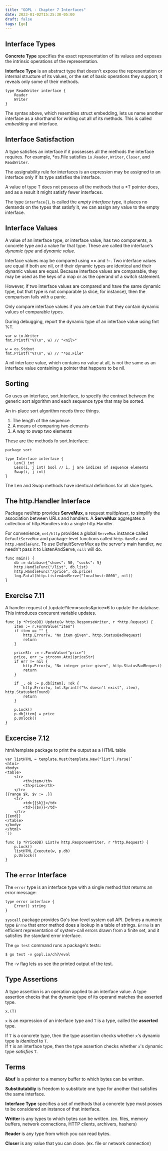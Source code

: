 ```yaml
---
title: "GOPL - Chapter 7 Interfaces"
date: 2023-01-02T15:25:30-05:00
draft: false
tags: [go]
---
```


## Interface Types

**Concrete Type** specifies the exact representation of its values and exposes the intrinsic operations of the representation.
	
**Interface Type** is an abstract type that doesn't expose the representation or internal structure of its values, or the set of basic operations they support; it reveals only some of their methods.

    type ReadWriter interface {
        Reader
        Writer
    }

The syntax above, which resembles struct embedding, lets us name another interface as a shorthand for writing out all of its methods. This is called *embedding* and interface.

## Interface Satisfaction

A type satisfies an interface if it possesses all the methods the interface requires. For example, *os.File satisfies `io.Reader`, `Writer`, `Closer`, and `ReadWriter`.

The assignability rule for interfaces is an expression may be assigned to an interface only if its type satisfies the interface.

A value of type T does not possess all the methods that a *T pointer does, and as a result it might satisfy fewer interfaces.

The type `interface{}`, is called the *empty interface* type, it places no demands on the types that satisfy it, we can assign any value to the empty interface.

## Interface Values

A value of an interface type, or interface value, has two components, a concrete type and a value for that type. These are called the interface's *dynamic type* and *dynamic value*.

Interface values may be compared using == and !=. Two interface values are equal if both are nil, or if their dynamic types are identical and their dynamic values are equal. Because interface values are comparable, they may be used as the keys of a map or as the operand of a switch statement.

However, if two interface values are compared and have the same dynamic type, but that type is not comparable (a slice, for instance), then the comparison fails with a panic.

Only compare interface values if you are certain that they contain dynamic values of comparable types.

During debugging, report the dynamic type of an interface value using fmt %T.

    var w io.Writer
    fmt.Printf("%T\n", w) // "<nil>"

    w = os.Stdout
    fmt.Printf("%T\n", w) // "*os.File"

A nil interface value, which contains no value at all, is not the same as an interface value containing a pointer that happens to be nil.

## Sorting

Go uses an interface, sort.Interface, to specify the contract between the generic sort algorithm and each sequence type that may be sorted.

An in-place sort algorithm needs three things.
1. The length of the sequence
2. A means of comparing two elements
3. A way to swap two elements

These are the methods fo sort.Interface:

    package sort

    type Interface interface {
        Len() int
        Less(i, j int) bool // i, j are indices of sequence elements
        Swap(i, j int)
    }

The Len and Swap methods have identical definitions for all slice types.

## The http.Handler Interface

Package net/http provides **ServeMux**, a request *multiplexer*, to simplify the association between URLs and handlers. A **ServeMux** aggregates a collection of http.Handlers into a single http.Handler.

For convenience, `net/http` provides a global `ServeMux` instance called `DefaultServeMux` and package-level functions called `http.Handle` and `http.HandleFunc`. To use DefaultServerMux as the server's main handler, we needn't pass it to ListenAndServe, `nill` will do.

    func main() {
        db := database{"shoes": 50, "socks": 5}
        http.HandleFunc("/list", db.list)
        http.HandleFunc("/price", db.price)
        log.Fatal(http.ListenAndServe("localhost:8000", nil))
    }

## Exercise 7.11
A handler request of /update?item=socks&price=6 to update the database. This introduces concurent variable updates.

    func (p *PriceDB) Update(w http.ResponseWriter, r *http.Request) {
        item := r.FormValue("item")
        if item == "" {
            http.Error(w, "No item given", http.StatusBadRequest)
            return
        }

        priceStr := r.FormValue("price")
        price, err := strconv.Atoi(priceStr)
        if err != nil {
            http.Error(w, "No integer price given", http.StatusBadRequest)
            return
        }

        if _, ok := p.db[item]; !ok {
            http.Error(w, fmt.Sprintf("%s doesn't exist", item), http.StatusNotFound)
            return
        }

        p.Lock()
        p.db[item] = price
        p.Unlock()
    }

## Excercise 7.12
html/template package to print the output as a HTML table

    var listHTML = template.Must(template.New("list").Parse(`
    <html>
    <body>
    <table>
        <tr>
            <th>item</th>
            <th>price</th>
        </tr>
    {{range $k, $v := .}}
        <tr>
            <td>{{$k}}</td>
            <td>{{$v}}</td>
        </tr>
    {{end}}
    </table>
    </body>
    </html>
    `))

    func (p *PriceDB) List(w http.ResponseWriter, r *http.Request) {
        p.Lock()
        listHTML.Execute(w, p.db)
        p.Unlock()
    }

## The `error` Interface

The `error` type is an interface type with a single method that returns an error message:

    type error interface {
        Error() string
    }

`syscall` package provides Go's low-level system call API. Defines a numeric type `Errno` that error method does a lookup in a table of strings. `Errno` is an efficient representation of system-call errors drawn from a finite set, and it satisfies the standard error interface.

The `go test` command runs a package's tests:

    $ go test -v gopl.io/ch7/eval

The -v flag lets us see the printed output of the test.

## Type Assertions
A type assertion is an operation applied to an interface value. A type assertion checks that the dynamic type of its operand matches the asserted type.

    x.(T)
`x` is an expression of an interface type and `T` is a type, called the **asserted** type.

If `T` is a concrete type, then the type assertion checks whether `x`'s dynamic type is *identical* to `T`.\
If `T` is an interface type, then the type assertion checks whether `x`'s dynamic type *satisfies* `T`.

## Terms

**&buf** Is a pointer to a memory buffer to which bytes can be written.

**Substitutabiliy** is freedom to substitute one type for another that satisfies the same interface.

**Interface Type** specifies a set of methods that a concrete type must posses to be considered an instance of that interface.

**Writter** is any types to which bytes can be written. (ex. files, memory buffers, network connections, HTTP clients, archivers, hashers)

**Reader** is any type from which you can read bytes.

**Closer** is any value that you can close. (ex. file or network connection)
